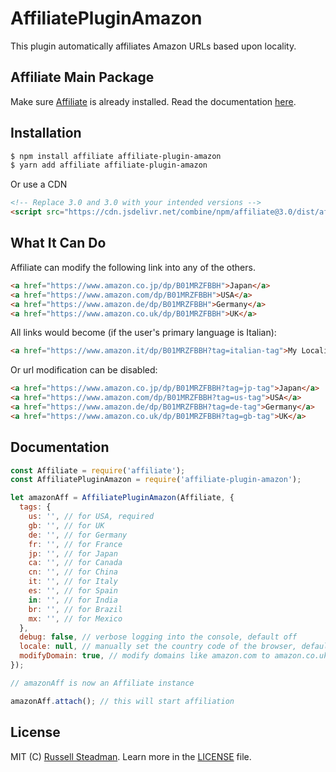 # AffiliatePluginAmazon

This plugin automatically affiliates Amazon URLs based upon locality.

## Affiliate Main Package

Make sure [Affiliate](https://affiliate.js.org/) is already installed. Read the documentation [here](https://affiliate.js.org/).

## Installation

```bash
$ npm install affiliate affiliate-plugin-amazon
$ yarn add affiliate affiliate-plugin-amazon
```

Or use a CDN

```html
<!-- Replace 3.0 and 3.0 with your intended versions -->
<script src="https://cdn.jsdelivr.net/combine/npm/affiliate@3.0/dist/affiliate.js,npm/affiliate-plugin-amazon@3.0/dist/plugin.js"></script>
```

## What It Can Do

Affiliate can modify the following link into any of the others.

```html
<a href="https://www.amazon.co.jp/dp/B01MRZFBBH">Japan</a>
<a href="https://www.amazon.com/dp/B01MRZFBBH">USA</a>
<a href="https://www.amazon.de/dp/B01MRZFBBH">Germany</a>
<a href="https://www.amazon.co.uk/dp/B01MRZFBBH">UK</a>
```

All links would become (if the user's primary language is Italian):

```html
<a href="https://www.amazon.it/dp/B01MRZFBBH?tag=italian-tag">My Locality</a>
```

Or url modification can be disabled:

```html
<a href="https://www.amazon.co.jp/dp/B01MRZFBBH?tag=jp-tag">Japan</a>
<a href="https://www.amazon.com/dp/B01MRZFBBH?tag=us-tag">USA</a>
<a href="https://www.amazon.de/dp/B01MRZFBBH?tag=de-tag">Germany</a>
<a href="https://www.amazon.co.uk/dp/B01MRZFBBH?tag=gb-tag">UK</a>
```

## Documentation

```js
const Affiliate = require('affiliate');
const AffiliatePluginAmazon = require('affiliate-plugin-amazon');

let amazonAff = AffiliatePluginAmazon(Affiliate, {
  tags: {
    us: '', // for USA, required
    gb: '', // for UK
    de: '', // for Germany
    fr: '', // for France
    jp: '', // for Japan
    ca: '', // for Canada
    cn: '', // for China
    it: '', // for Italy
    es: '', // for Spain
    in: '', // for India
    br: '', // for Brazil
    mx: '', // for Mexico
  },
  debug: false, // verbose logging into the console, default off
  locale: null, // manually set the country code of the browser, default automatic
  modifyDomain: true, // modify domains like amazon.com to amazon.co.uk based on locale, default on
});

// amazonAff is now an Affiliate instance

amazonAff.attach(); // this will start affiliation
```

## License

MIT (C) [Russell Steadman](https://www.russellsteadman.com/?utm_source=aff_amz_repo&utm_medium=copyright). Learn more in the [LICENSE](https://github.com/russellsteadman/affiliate-plugin-amazon/blob/master/LICENSE) file.
